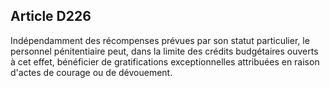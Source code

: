Article D226
----
Indépendamment des récompenses prévues par son statut particulier, le personnel
pénitentiaire peut, dans la limite des crédits budgétaires ouverts à cet effet,
bénéficier de gratifications exceptionnelles attribuées en raison d'actes de
courage ou de dévouement.
